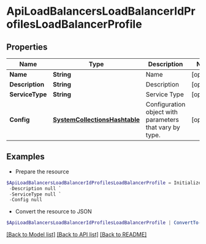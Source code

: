 # ApiLoadBalancersLoadBalancerIdProfilesLoadBalancerProfile
## Properties

Name | Type | Description | Notes
------------ | ------------- | ------------- | -------------
**Name** | **String** | Name | [optional] 
**Description** | **String** | Description | [optional] 
**ServiceType** | **String** | Service Type | [optional] 
**Config** | [**SystemCollectionsHashtable**](.md) | Configuration object with parameters that vary by type. | [optional] 

## Examples

- Prepare the resource
```powershell
$ApiLoadBalancersLoadBalancerIdProfilesLoadBalancerProfile = Initialize-PSOpenAPIToolsApiLoadBalancersLoadBalancerIdProfilesLoadBalancerProfile  -Name null `
 -Description null `
 -ServiceType null `
 -Config null
```

- Convert the resource to JSON
```powershell
$ApiLoadBalancersLoadBalancerIdProfilesLoadBalancerProfile | ConvertTo-JSON
```

[[Back to Model list]](../README.md#documentation-for-models) [[Back to API list]](../README.md#documentation-for-api-endpoints) [[Back to README]](../README.md)

